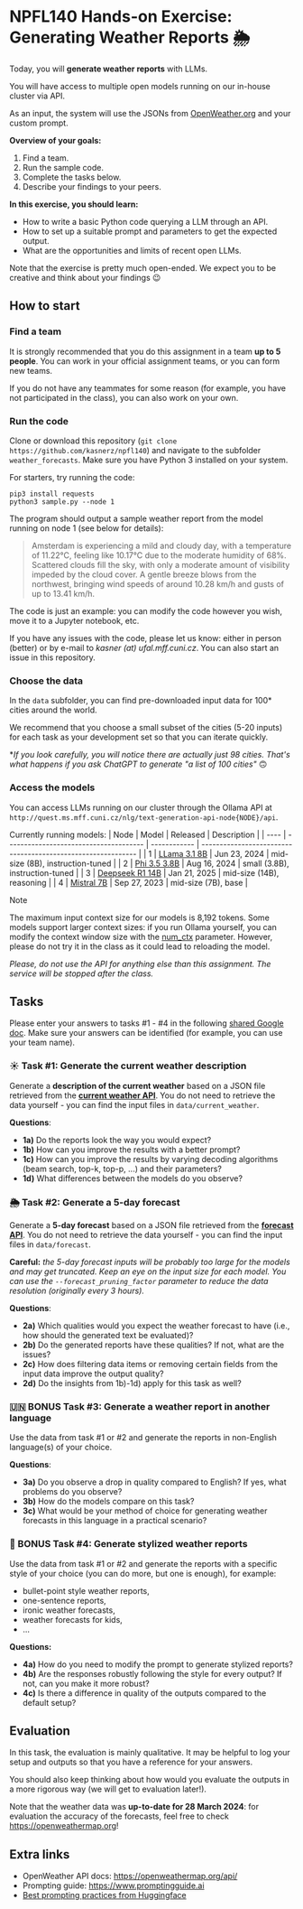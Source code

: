 # NPFL140 Hands-on Exercise: Generating Weather Reports 🌦️

Today, you will **generate weather reports** with LLMs. 


You will have access to multiple open models running on our in-house cluster via API.

As an input, the system will use the JSONs from [OpenWeather.org](https://openweathermap.org/api) and your custom prompt.

**Overview of your goals:**

1. Find a team.
2. Run the sample code.
3. Complete the tasks below.
4. Describe your findings to your peers.

**In this exercise, you should learn:**
- How to write a basic Python code querying a LLM through an API.
- How to set up a suitable prompt and parameters to get the expected output.
- What are the opportunities and limits of recent open LLMs.

Note that the exercise is pretty much open-ended. We expect you to be creative and think about your findings :wink:

## How to start

### Find a team
It is strongly recommended that you do this assignment in a team **up to 5 people**. 
You can work in your official assignment teams, or you can form new teams.

If you do not have any teammates for some reason (for example, you have not participated in the class), you can also work on your own.

### Run the code

Clone or download this repository (`git clone https://github.com/kasnerz/npfl140`) and navigate to the subfolder `weather_forecasts`. Make sure you have Python 3 installed on your system.

For starters, try running the code:
```
pip3 install requests
python3 sample.py --node 1
```

The program should output a sample weather report from the model running on node 1 (see below for details):
> Amsterdam is experiencing a mild and cloudy day, with a temperature of 11.22°C, feeling like 10.17°C due to the moderate humidity of 68%. Scattered clouds fill the sky, with only a moderate amount of visibility impeded by the cloud cover. A gentle breeze blows from the northwest, bringing wind speeds of around 10.28 km/h and gusts of up to 13.41 km/h.

The code is just an example: you can modify the code however you wish, move it to a Jupyter notebook, etc.

If you have any issues with the code, please let us know: either in person (better) or by e-mail to *kasner (at) ufal.mff.cuni.cz*. You can also start an issue in this repository.

### Choose the data
In the `data` subfolder, you can find pre-downloaded input data for 100* cities around the world. 

We recommend that you choose a small subset of the cities (5-20 inputs)  for each task as your development set so that you can iterate quickly.

**If you look carefully, you will notice there are actually just 98 cities. That's what happens if you ask ChatGPT to generate "a list of 100 cities"* :upside_down_face:


### Access the models

You can access LLMs running on our cluster through the Ollama API at `http://quest.ms.mff.cuni.cz/nlg/text-generation-api-node{NODE}/api`.

Currently running models: 
| Node | Model                                  | Released     | Description                                                  |
| ---- | -------------------------------------- | ------------ | ------------------------------------------------------------ |
| 1    | [LLama 3.1 8B](https://ollama.com/library/llama3.1:8b)           | Jun 23, 2024 |  mid-size (8B), instruction-tuned   |
| 2    | [Phi 3.5 3.8B](https://ollama.com/library/phi3.5:3.8b)           | Aug 16, 2024 |  small (3.8B), instruction-tuned    |
| 3    | [Deepseek R1 14B](https://ollama.com/library/deepseek-r1:14b)    | Jan 21, 2025 |  mid-size (14B), reasoning          |
| 4    | [Mistral 7B](https://ollama.com/library/mistral:7b-text)         | Sep 27, 2023 |  mid-size (7B), base                |

> [!NOTE]
> The maximum input context size for our models is 8,192 tokens. 
Some models support larger context sizes: if you run Ollama yourself, you can modify the context window size with the [num_ctx](https://github.com/ollama/ollama/blob/main/docs/modelfile.md#valid-parameters-and-values) parameter. However, please do not try it in the class as it could lead to reloading the model.

*Please, do not use the API for anything else than this assignment. The service will be stopped after the class.*

## Tasks

Please enter your answers to tasks #1 - #4 in the following [shared Google doc](https://docs.google.com/document/d/1H4sPFBkC7umGo-zmV2rgsN9O-wMFT4kW1xuT9WDhN3Y/edit?usp=sharing).
Make sure your answers can be identified (for example, you can use your team name).

### ☀️ Task #1: Generate the current weather description
Generate a **description of the current weather** based on a JSON file retrieved from the [**current weather API**](https://openweathermap.org/current). You do not need to retrieve the data yourself - you can find the input files in `data/current_weather`.

**Questions**:

- **1a)** Do the reports look the way you would expect? 
- **1b)** How can you improve the results with a better prompt?
- **1c)** How can you improve the results by varying decoding algorithms (beam search, top-k, top-p, ...) and their parameters?
- **1d)** What differences between the models do you observe?

### 🌦️ Task #2: Generate a 5-day forecast

Generate a **5-day forecast** based on a JSON file retrieved from the [**forecast API**](https://openweathermap.org/forecast5). You do not need to retrieve the data yourself - you can find the input files in `data/forecast`. 

**Careful:** *the 5-day forecast inputs will be probably too large for the models and may get truncated. Keep an eye on the input size for each model. You can use the `--forecast_pruning_factor` parameter to reduce the data resolution (originally every 3 hours).*

**Questions**:

- **2a)** Which qualities would you expect the weather forecast to have (i.e., how should the generated text be evaluated)? 
- **2b)** Do the generated reports have these qualities? If not, what are the issues?
- **2c)** How does filtering data items or removing certain fields from the input data improve the output quality?
- **2d)** Do the insights from 1b)-1d) apply for this task as well? 

### 🇺🇳 BONUS Task #3: Generate a weather report in another language
Use the data from task #1 or #2 and generate the reports in non-English language(s) of your choice.

**Questions**:
- **3a)** Do you observe a drop in quality compared to English? If yes, what problems do you observe?
- **3b)** How do the models compare on this task?
- **3c)** What would be your method of choice for generating weather forecasts in this language in a practical scenario?


### 🌈 BONUS Task #4: Generate stylized weather reports
Use the data from task #1 or #2 and generate the reports with a specific style of your choice (you can do more, but one is enough), for example:
- bullet-point style weather reports,
- one-sentence reports,
- ironic weather forecasts,
- weather forecasts for kids,
- ...

**Questions:**
- **4a)** How do you need to modify the prompt to generate stylized reports?
- **4b)** Are the responses robustly following the style for every output? If not, can you make it more robust?
- **4c)** Is there a difference in quality of the outputs compared to the default setup?

## Evaluation

In this task, the evaluation is mainly qualitative. It may be helpful to log your setup and outputs so that you have a reference for your answers.

You should also keep thinking about how would you evaluate the outputs in a more rigorous way (we will get to evaluation later!).

Note that the weather data was **up-to-date for 28 March 2024**: for evaluation the accuracy of the forecasts, feel free to check https://openweathermap.org!

## Extra links
- OpenWeather API docs: https://openweathermap.org/api/
- Prompting guide: https://www.promptingguide.ai
- [Best prompting practices from Huggingface](https://huggingface.co/docs/transformers/main/tasks/prompting#best-practices-of-llm-prompting)
